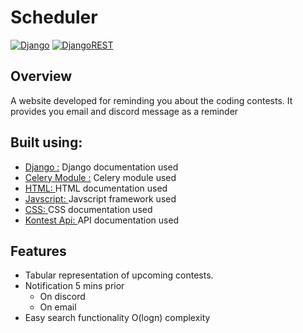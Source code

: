 # Scheduler
[![Django](https://img.shields.io/badge/django-%23092E20.svg?style=for-the-badge&logo=django&logoColor=white)](https://www.djangoproject.com/)
[![DjangoREST](https://img.shields.io/badge/DJANGO-REST-ff1709?style=for-the-badge&logo=django&logoColor=white&color=ff1709&labelColor=gray)](https://kontests.net/api)
## Overview
A website developed for reminding you about the coding contests.
It provides you email and discord message as a reminder
## Built using:
- [Django :](https://www.djangoproject.com/) Django documentation used
- [Celery Module :](https://pypi.org/project/django-celery/) Celery module used
- [HTML: ](https://developer.mozilla.org/en-US/docs/Web/HTML) HTML documentation used
- [Javscript: ](https://developer.mozilla.org/en-US/docs/Web/JavaScript) Javscript framework used
- [CSS: ](https://developer.mozilla.org/en-US/docs/Web/CSS) CSS documentation used
- [Kontest Api: ](https://kontests.net/api) API documentation used
## Features
- Tabular representation of upcoming contests.
- Notification 5 mins prior
  - On discord 
  - On email
- Easy search functionality O(logn) complexity
